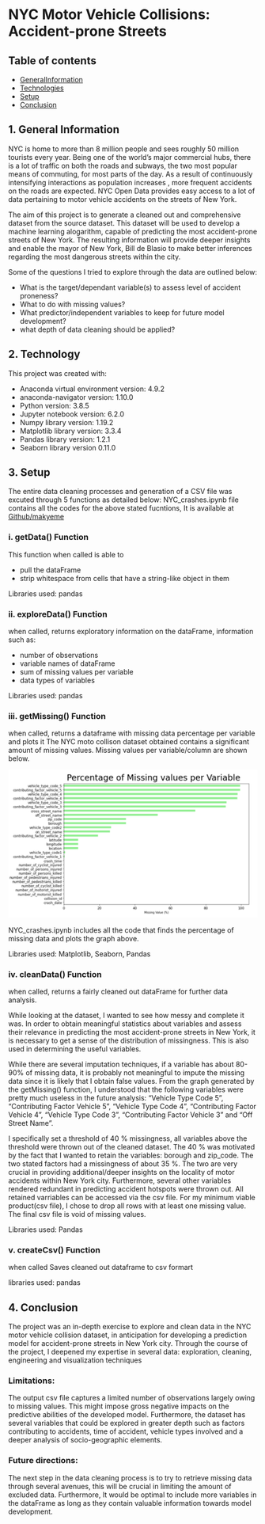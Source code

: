 # NYC Motor Vehicle Collisions: Accident-prone Streets


## Table of contents
- [GeneralInformation](#generalinformation)
- [Technologies](#technologies)
- [Setup](#setup)
- [Conclusion](#conclusion)



## 1. General Information

NYC is home to more than 8 million people and sees roughly 50 million tourists every year. Being one of the world’s major commercial hubs, there is a lot of traffic on both the roads and subways, the two most popular means of commuting, for most parts of the day. As a result of continuously intensifying interactions as population increases , more frequent accidents on the roads are expected. NYC Open Data provides easy access to a lot of data pertaining to motor vehicle accidents on the streets of New York. 

The aim of this project is to generate  a cleaned out and comprehensive dataset from the source dataset. This dataset will be used to develop a machine learning alogarithm, capable of predicting the most accident-prone streets of New York. The resulting information will provide deeper insights and enable the mayor of New York, Bill de Blasio to make better inferences regarding the most dangerous streets within the city.

Some of the questions I tried to explore through the data are outlined below:

- What is the target/dependant variable(s) to assess level of accident proneness?
- What to do with missing values?
- What predictor/independent variables to keep for future model development?
- what depth of data cleaning should be applied?



## 2. Technology

This project was created with:

- Anaconda virtual environment version: 4.9.2
- anaconda-navigator version: 1.10.0
- Python version: 3.8.5
- Jupyter notebook version: 6.2.0
- Numpy library version: 1.19.2
- Matplotlib library version: 3.3.4
- Pandas library version: 1.2.1
- Seaborn library version 0.11.0 



## 3. Setup

The entire data cleaning processes and generation of a CSV file was excuted through 5 functions as detailed below:
NYC_crashes.ipynb file contains all the codes for the above stated fucntions, 
It is available at [Github/makyeme](https://github.com/makyeme/NYC_motorCrashes/blob/main/NYC_crashes.ipynb)

### i. getData() Function

This function when called is able to 
- pull the dataFrame 
- strip whitespace from cells that have a string-like object in them

Libraries used: pandas

 
 ### ii. exploreData() Function 
 
when called, returns exploratory information on the dataFrame, information such as:
- number of observations
- variable names of dataFrame
- sum of missing values per variable
- data types of variables

Libraries used: pandas
 
 ### iii. getMissing() Function
 
when called, returns a dataframe with missing data percentage per variable and plots it
The NYC moto collison dataset obtained contains a significant amount of missing values. Missing values per variable/column are shown below.


![Optional Text](https://github.com/makyeme/NYC_motorCrashes/blob/main/Missing_data.PNG)

NYC_crashes.ipynb includes all the code that finds the percentage of missing data and plots the graph above.

Libraries used: Matplotlib, Seaborn, Pandas

### iv. cleanData() Function

when called, returns a fairly cleaned out dataFrame for further data analysis.

While looking at the dataset, I wanted to see how messy and complete it was. In order to obtain meaningful statistics about variables and   assess their relevance  in predicting the most accident-prone streets in New York, it is necessary to get a sense of the distribution of missingness. This is also used in determining the useful variables. 

While there are several imputation techniques, if a variable has about 80-90% of missing data, it is probably not meaningful to impute the missing data since it is likely that I obtain false values. From the graph generated by the getMissing() function, I understood that the following variables were pretty much useless in the future analysis: “Vehicle Type Code 5”, “Contributing Factor Vehicle 5”, “Vehicle Type Code 4”, “Contributing Factor Vehicle 4”, “Vehicle Type Code 3”, “Contributing Factor Vehicle 3” and “Off Street Name”. 

I specifically set a threshold of 40 % missingness, all variables above the threshold were thrown out of the cleaned dataset.
The 40 % was motivated by the fact that I wanted to retain the variables: borough and zip_code. The two stated factors had a missingness of about 35 %. The two are very crucial in providing additional/deeper insights on the locality of motor accidents within New York city.
Furthermore, several other variables rendered redundant in predicting accident hotspots were thrown out. All retained varriables can be accessed via the csv file. For my minimum viable product(csv file), I chose to drop all rows with at least one missing value. The final csv file is void of missing values.

Libraries used: Pandas

### v. createCsv() Function 

when called Saves cleaned out dataframe to csv formart

libraries used: pandas



## 4. Conclusion

The project was an in-depth exercise to explore and clean data in the NYC motor vehicle collision dataset, in anticipation for developing a prediction model for accident-prone streets in New York city. Through the course of the project, I deepened my expertise in several data: exploration, cleaning, engineering and visualization techniques

### Limitations:

The output csv file captures a limited number of observations largely owing to missing values. This might impose gross negative impacts on the predictive abilities of the developed model. Furthermore, the dataset has several variables that could be explored in greater depth such as factors contributing to accidents, time of accident, vehicle types involved and a deeper analysis of socio-geographic elements.

### Future directions:

The next step in the data cleaning process is to try to retrieve missing data through several avenues, this will be crucial in limiting the amount of excluded data. Furthermore, It would  be optimal to include more variables in the dataFrame as long as they contain valuable information towards model development.
